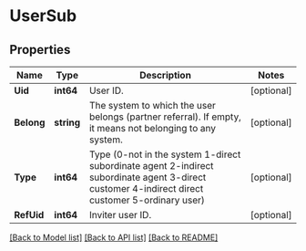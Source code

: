 # UserSub

## Properties

Name | Type | Description | Notes
------------ | ------------- | ------------- | -------------
**Uid** | **int64** | User ID. | [optional] 
**Belong** | **string** | The system to which the user belongs (partner referral). If empty, it means not belonging to any system. | [optional] 
**Type** | **int64** | Type (0-not in the system 1-direct subordinate agent 2-indirect subordinate agent 3-direct customer 4-indirect direct customer 5-ordinary user) | [optional] 
**RefUid** | **int64** | Inviter user ID. | [optional] 

[[Back to Model list]](../README.md#documentation-for-models) [[Back to API list]](../README.md#documentation-for-api-endpoints) [[Back to README]](../README.md)


